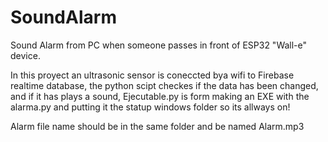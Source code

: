 # SoundAlarm
Sound Alarm from PC when someone passes in front of ESP32 "Wall-e" device. 

In this proyect an ultrasonic sensor is coneccted bya wifi to Firebase realtime database, the python scipt checkes if the data has been changed, and if it has plays a sound, Ejecutable.py is form making an EXE with the alarma.py and putting it the statup windows folder so its allways on! 


Alarm file name should be in the same folder and be named Alarm.mp3

